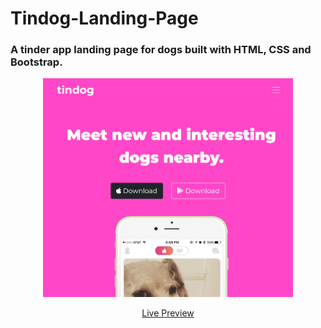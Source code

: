 # Tindog-Landing-Page

### A tinder app landing page for dogs built with HTML, CSS and Bootstrap.

<div align="center">
<img width="400px" height="350px"  src="page_screenshot.png" alt="HTML">
</div>

<div align="center">
  
[Live Preview]( https://wendeee.github.io/Tindog-Landing-Page/)
  
</div> 
